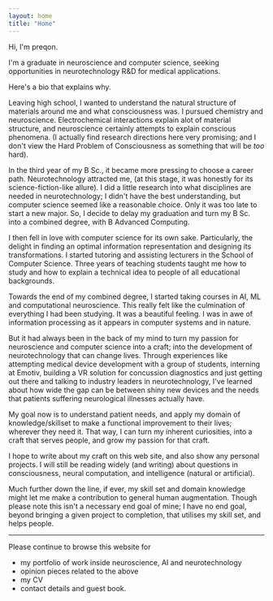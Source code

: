 ```yaml
---
layout: home
title: "Home"
---
```


Hi, I'm preqon. 

I'm a graduate in neuroscience and computer science, seeking opportunities
in neurotechnology R&D for medical applications.

Here's a bio that explains why.

Leaving high school, I wanted to understand the natural structure of materials
around me and what consciousness was. I pursued chemistry and neuroscience. 
Electrochemical interactions explain alot of material structure, and neuroscience
certainly attempts to explain conscious phenomena. (I actually find research
directions here very promising; and I don't view the Hard Problem of 
Consciousness as something that will be *too* hard).   

In the third year of my B Sc., it became more pressing to choose a career path.
Neurotechnology attracted me, (at this stage, it was honestly for its 
science-fiction-like allure). I did a little research into what disciplines are
needed in neurotechnology;
I didn't have the best understanding, but computer science seemed like a
reasonable choice. Only it was too late to start a new major. So, I decide to
delay my graduation and turn my B Sc. into a combined degree, with B Advanced
Computing.

I then fell in love with computer science for its own sake. Particularly,
the delight in finding an optimal information representation and designing its
transformations. I started tutoring and assisting lecturers in the School of 
Computer Science. Three years of teaching students taught me how to study and 
how to explain a technical idea to people of all educational backgrounds.

Towards the end of my combined degree, I started taking courses in AI, ML and
computational neuroscience. This really felt like the culmination of everything
I had been studying. It was a beautiful feeling. I was in awe of information
processing as it appears in computer systems and in nature.

But it had always been in the back of my mind to turn my passion for neuroscience
and computer science into a craft; into the development of neurotechnology that
can change lives. Through experiences like attempting medical device development
with a group of students, interning at Emotiv, building a VR solution for 
concussion diagnostics and just getting out there and talking to industry 
leaders in neurotechnology, I've learned about how wide the gap can be between 
shiny new devices and the needs that patients suffering neurological illnesses 
actually have.

My goal now is to understand patient needs, and apply my domain of 
knowledge/skillset to make a functional improvement to their lives; wherever
they need it. That way, I can turn my inherent curiosities, into a craft that
serves people, and grow my passion for that craft.

I hope to write about my craft on this web site, and also show any personal
projects. I will still be reading widely (and writing) about questions 
in consciousness, neural computation, and intelligence (natural or artificial).

Much further down the line, if ever, my skill set and domain knowledge
might let me make a contribution to general human augmentation. Though please
note this isn't a necessary end goal of mine; I have no end goal, beyond
bringing a given project to completion, that utilises my skill set, and helps 
people. 

--- 

Please continue to browse this website for 

- my portfolio of work inside neuroscience, AI and neurotechnology
- opinion pieces related to the above
- my CV
- contact details and guest book.
